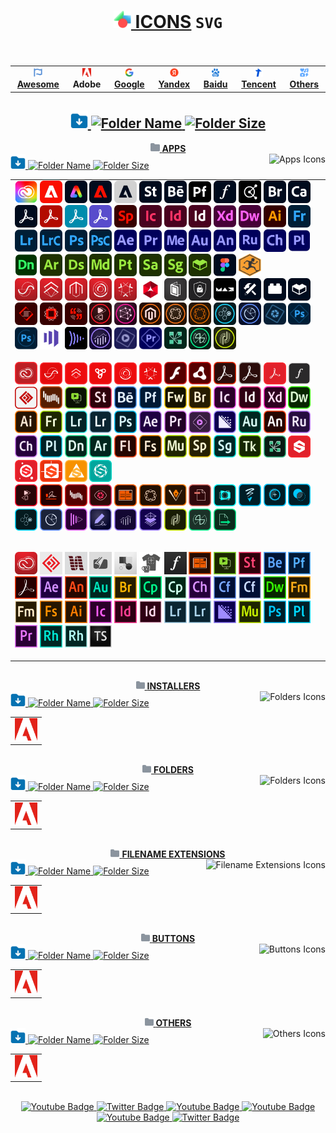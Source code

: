 # <div align="center"><a href="https://github.com/Li-Deheng/icons-svg" title="⬅︎ Back to Main Repository"><img style="width:28px; height:28px;" src="https://github.com/Li-Deheng/icons-svg/blob/main/Adobe/Apps/Motion-Graphics.svg" alt="Icons" onclick="return false"> ICONS</a> <span><b><code>SVG</code></b></span><br><img src="https://komarev.com/ghpvc/?username=Li-Deheng&style=flat&color=blue" alt=""/></div>

<div align="center"><table><tbody><th align="center">
<a href="https://github.com/Li-Deheng/icons-svg/tree/main/Awesome"><img style="width:14px; height:14px;" src="https://github.com/Li-Deheng/icons-svg/blob/main/Awesome/Awesome-Logo.svg" alt="Awesome"> <b>Awesome</b></a></th><th><a><img style="width:14px; height:14px;" src="https://github.com/Li-Deheng/icons-svg/blob/main/Adobe/Apps/Adobe-Logo.svg" alt="Adobe"> <b>Adobe</b></a></th><th><a href="https://github.com/Li-Deheng/icons-svg/tree/main/Google"><img style="width:14px; height:14px;" src="https://github.com/Li-Deheng/icons-svg/blob/main/Google/Apps/google-logo.svg" alt="Google"> <b>Google</b></a></th><th><a href="https://github.com/Li-Deheng/icons-svg/tree/main/Yandex"><img style="width:14px; height:14px;" src="https://github.com/Li-Deheng/icons-svg/blob/main/Yandex/Yandex-Logo.svg" alt="Yandex"> <b>Yandex</b></a></th><th><a href="https://github.com/Li-Deheng/icons-svg/tree/main/Baidu"><img style="width:14px; height:14px;" src="https://github.com/Li-Deheng/icons-svg/blob/main/Baidu/Baidu-Logo.svg" alt="Baidu"> <b>Baidu</b></a></th><th><a href="https://github.com/Li-Deheng/icons-svg/tree/main/Tencent"><img style="width:14px; height:14px;" src="https://github.com/Li-Deheng/icons-svg/blob/main/Tencent/Tencent-Logo.svg" alt="Tencent"> <b>Tencent</b></a></th><th><a href="https://github.com/Li-Deheng/icons-svg/tree/main/Others"><img style="width:14px; height:14px;" src="https://github.com/Li-Deheng/icons-svg/blob/main/Awesome/icons.svg" alt="Others"> <b>Others</b></a>
</td></tr></tbody></table></div>

## <div align="center"><a href="https://downgit.github.io/#/home?url=https://github.com/Li-Deheng/icons-svg/tree/main/Adobe" title="Download with DownGit" target="_blank"><img style="width:28px; height:28px;" src="https://github.com/Li-Deheng/icons-svg/blob/main/Awesome/Download-Folder.svg" alt="Download" target="_blank"> <img style="height:22px;" src="https://img.shields.io/badge/Download%20All%20Adobe%20Icons-blue" alt="Folder Name"> <img style="height:18px;" src="https://img.shields.io/badge/548%20Mb-343940" title="Folder Size" alt="Folder Size"></a></div>

<div align="Center"><a href="https://github.com/Li-Deheng/icons-svg/tree/main/Adobe/Apps" title="Open Directory: Apps"><img style="width:15px; height:15px;" src="https://github.com/Li-Deheng/icons-svg/blob/main/Directory.svg" alt="Directory"> <b>APPS</b></a></div>
<div><div align="left"><a href="https://downgit.github.io/#/home?url=https://github.com/Li-Deheng/icons-svg/tree/main/Adobe/Apps" title="Download with DownGit" target="_blank"><img style="width:24px; height:24px;" src="https://github.com/Li-Deheng/icons-svg/blob/main/Awesome/Download-Folder.svg" alt="Download Directory"> <img style="height:18px;" src="https://img.shields.io/badge/Download%20All%20Apps%20Icons-blue" alt="Folder Name"> <img style="height:16px;" src="https://img.shields.io/badge/1,4%20Mb-343940" alt="Folder Size"></a><img align="right" style="height:18px;" src="https://img.shields.io/badge/Icons-209-blue?logo=svg&logoColor=49b6ff" title="Total Number" alt="Apps Icons"></div>

<table><tbody><tr></tr><tr><td align="left">
<img style="width:36px; height:36px;" src="https://github.com/Li-Deheng/icons-svg/blob/main/Adobe/Apps/Adobe-Creative-Cloud.svg" alt="Adobe Creative Cloud" title="Adobe Creative Cloud" target="_blank"> <img style="width:36px; height:36px;" src="https://github.com/Li-Deheng/icons-svg/blob/main/Adobe/Apps/Adobe-Experience-Cloud.svg" alt="Adobe Experience Cloud" title="Adobe Experience Cloud" target="_blank"> <img style="width:36px; height:36px;" src="https://github.com/Li-Deheng/icons-svg/blob/main/Adobe/Apps/Adobe-Express.svg" alt="Adobe Express" title="Adobe Express" target="_blank"> <img style="width:36px; height:36px;" src="https://github.com/Li-Deheng/icons-svg/blob/main/Adobe/Apps/Adobe-Experience-Platform.svg" alt="Adobe Experience Platform" title="Adobe Experience Platform" target="_blank"> <img style="width:36px; height:36px;" src="https://github.com/Li-Deheng/icons-svg/blob/main/Adobe/Apps/Adobe-Default-App.svg" alt="Adobe Default App" title="Adobe Default App" target="_blank"> <img style="width:36px; height:36px;" src="https://github.com/Li-Deheng/icons-svg/blob/main/Adobe/Apps/Adobe-Stock.svg" alt="Adobe Stock" title="Adobe Stock" target="_blank"> <img style="width:36px; height:36px;" src="https://github.com/Li-Deheng/icons-svg/blob/main/Adobe/Apps/Adobe-Behance.svg" alt="Adobe Behance" title="Adobe Behance" target="_blank"> <img style="width:36px; height:36px;" src="https://github.com/Li-Deheng/icons-svg/blob/main/Adobe/Apps/Adobe-Portfolio.svg" alt="Adobe Portfolio" title="Adobe Portfolio" target="_blank"> <img style="width:36px; height:36px;" src="https://github.com/Li-Deheng/icons-svg/blob/main/Adobe/Apps/Adobe-Fonts.svg" alt="Adobe Fonts" title="Adobe Fonts" target="_blank"> <img style="width:36px; height:36px;" src="https://github.com/Li-Deheng/icons-svg/blob/main/Adobe/Apps/Adobe-Color.svg" alt="Adobe Color" title="Adobe Color" target="_blank"> <img style="width:36px; height:36px;" src="https://github.com/Li-Deheng/icons-svg/blob/main/Adobe/Apps/Adobe-Bridge.svg" alt="Adobe Bridge" title="Adobe Bridge" target="_blank"> <img style="width:36px; height:36px;" src="https://github.com/Li-Deheng/icons-svg/blob/main/Adobe/Apps/Adobe-Capture.svg" alt="Adobe Capture" title="Adobe Capture" target="_blank"> <img style="width:36px; height:36px;" src="https://github.com/Li-Deheng/icons-svg/blob/main/Adobe/Apps/Adobe-Acrobat-Pro.svg" alt="Adobe Acrobat Pro" title="Adobe Acrobat Pro" target="_blank"> <img style="width:36px; height:36px;" src="https://github.com/Li-Deheng/icons-svg/blob/main/Adobe/Apps/Adobe-Acrobat-Reader.svg" alt="Adobe Acrobat Reader" title="Adobe Acrobat Reader" target="_blank"> <img style="width:36px; height:36px;" src="https://github.com/Li-Deheng/icons-svg/blob/main/Adobe/Apps/Adobe-Acrobat-Scan.svg" alt="Adobe Acrobat Scan" title="Adobe Acrobat Scan" target="_blank"> <img style="width:36px; height:36px;" src="https://github.com/Li-Deheng/icons-svg/blob/main/Adobe/Apps/Adobe-Sign.svg" alt="Adobe Sign" title="Adobe Sign" target="_blank"> <img style="width:36px; height:36px;" src="https://github.com/Li-Deheng/icons-svg/blob/main/Adobe/Apps/Adobe-Sparck.svg" alt="Adobe Sparck" title="Adobe Sparck" target="_blank"> <img style="width:36px; height:36px;" src="https://github.com/Li-Deheng/icons-svg/blob/main/Adobe/Apps/Adobe-InCopy.svg" alt="Adobe InCopy" title="Adobe InCopy" target="_blank"> <img style="width:36px; height:36px;" src="https://github.com/Li-Deheng/icons-svg/blob/main/Adobe/Apps/Adobe-InDesign.svg" alt="Adobe InDesign" title="Adobe InDesign" target="_blank"> <img style="width:36px; height:36px;" src="https://github.com/Li-Deheng/icons-svg/blob/main/Adobe/Apps/Adobe-inDesign-Server.svg" alt="Adobe InDesign Server" title="Adobe InDesign Server" target="_blank"> <img style="width:36px; height:36px;" src="https://github.com/Li-Deheng/icons-svg/blob/main/Adobe/Apps/Adobe-XD.svg" alt="Adobe XD" title="Adobe XD" target="_blank"> <img style="width:36px; height:36px;" src="https://github.com/Li-Deheng/icons-svg/blob/main/Adobe/Apps/Adobe-Dreamweaver.svg" alt="Adobe Dreamweaver" title="Adobe Dreamweaver" target="_blank"> <img style="width:36px; height:36px;" src="https://github.com/Li-Deheng/icons-svg/blob/main/Adobe/Apps/Adobe-Illustrator.svg" alt="Adobe Illustrator" title="Adobe Illustrator" target="_blank"> <img style="width:36px; height:36px;" src="https://github.com/Li-Deheng/icons-svg/blob/main/Adobe/Apps/Adobe-Fresco.svg" alt="Adobe Fresco" title="Adobe Fresco" target="_blank"> <img style="width:36px; height:36px;" src="https://github.com/Li-Deheng/icons-svg/blob/main/Adobe/Apps/Adobe-Lightroom.svg" alt="Adobe Lightroom" title="Adobe Lightroom" target="_blank"> <img style="width:36px; height:36px;" src="https://github.com/Li-Deheng/icons-svg/blob/main/Adobe/Apps/Adobe-Lightroom-Classic.svg" alt="Adobe Lightroom Classic" title="Adobe Lightroom Classic" target="_blank"> <img style="width:36px; height:36px;" src="https://github.com/Li-Deheng/icons-svg/blob/main/Adobe/Apps/Adobe-Photoshop.svg" alt="Adobe Photoshop" title="Adobe Photoshop" target="_blank"> <img style="width:36px; height:36px;" src="https://github.com/Li-Deheng/icons-svg/blob/main/Adobe/Apps/Adobe-Photoshop-Camera.svg" alt="Adobe Photoshop Camera" title="Adobe Photoshop Camera" target="_blank"> <img style="width:36px; height:36px;" src="https://github.com/Li-Deheng/icons-svg/blob/main/Adobe/Apps/Adobe-After-Effects.svg" alt="Adobe After Effects" title="Adobe After Effects" target="_blank"> <img style="width:36px; height:36px;" src="https://github.com/Li-Deheng/icons-svg/blob/main/Adobe/Apps/Adobe-Premiere-Pro.svg" alt="Adobe Premiere Pro" title="Adobe Premiere Pro" target="_blank"> <img style="width:36px; height:36px;" src="https://github.com/Li-Deheng/icons-svg/blob/main/Adobe/Apps/Adobe-Media-Encoder.svg" alt="Adobe Media Encoder" title="Adobe Media Encoder" target="_blank"> <img style="width:36px; height:36px;" src="https://github.com/Li-Deheng/icons-svg/blob/main/Adobe/Apps/Adobe-Audition.svg" alt="Adobe Audition" title="Adobe Audition" target="_blank"> <img style="width:36px; height:36px;" src="https://github.com/Li-Deheng/icons-svg/blob/main/Adobe/Apps/Adobe-Animate.svg" alt="Adobe Animate" title="Adobe Animate" target="_blank"> <img style="width:36px; height:36px;" src="https://github.com/Li-Deheng/icons-svg/blob/main/Adobe/Apps/Adobe-Premiere-Rush.svg" alt="Adobe Premiere Rush" title="Adobe Premiere Rush" target="_blank"> <img style="width:36px; height:36px;" src="https://github.com/Li-Deheng/icons-svg/blob/main/Adobe/Apps/Adobe-Character-Animator.svg" alt="Adobe Character Animator" title="Adobe Character Animator" target="_blank"> <img style="width:36px; height:36px;" src="https://github.com/Li-Deheng/icons-svg/blob/main/Adobe/Apps/Adobe-Prelude.svg" alt="Adobe Prelude" title="Adobe Prelude" target="_blank"> <img style="width:36px; height:36px;" src="https://github.com/Li-Deheng/icons-svg/blob/main/Adobe/Apps/Adobe-Dimension.svg" alt="Adobe Dimension" title="Adobe Dimension" target="_blank"> <img style="width:36px; height:36px;" src="https://github.com/Li-Deheng/icons-svg/blob/main/Adobe/Apps/Adobe-Aero.svg" alt="Adobe Aero" title="Adobe Aero" target="_blank"> <img style="width:36px; height:36px;" src="https://github.com/Li-Deheng/icons-svg/blob/main/Adobe/Apps/Adobe-Substance-3D-Designer.svg" alt="Adobe Substance 3D Designer" title="Adobe Substance 3D Designer" target="_blank"> <img style="width:36px; height:36px;" src="https://github.com/Li-Deheng/icons-svg/blob/main/Adobe/Apps/Adobe-Substance-3D-Modeler.svg" alt="Adobe Substance 3D Modeler" title="Adobe Substance 3D Modeler" target="_blank"> <img style="width:36px; height:36px;" src="https://github.com/Li-Deheng/icons-svg/blob/main/Adobe/Apps/Adobe-Substance-3D-Painter.svg" alt="Adobe Substance 3D Painter" title="Adobe Substance 3D Painter" target="_blank"> <img style="width:36px; height:36px;" src="https://github.com/Li-Deheng/icons-svg/blob/main/Adobe/Apps/Adobe-Substance-3D-Sampler.svg" alt="Adobe Substance 3D Sampler" title="Adobe Substance 3D Sampler" target="_blank"> <img style="width:36px; height:36px;" src="https://github.com/Li-Deheng/icons-svg/blob/main/Adobe/Apps/Adobe-Substance-3D-Stager.svg" alt="Adobe Substance 3D Stager" title="Adobe Substance 3D Stager" target="_blank"> <img style="width:36px; height:36px;" src="https://github.com/Li-Deheng/icons-svg/blob/main/Adobe/Apps/Adobe-Substance-3D-Assets.svg" alt="Adobe Substance 3D Assets" title="Adobe Substance 3D Assets" target="_blank"> <img style="width:36px; height:36px;" src="https://github.com/Li-Deheng/icons-svg/blob/main/Adobe/Apps/Figma.svg" alt="Adobe Figma" title="Adobe Figma" target="_blank"> <img style="width:36px; height:36px;" src="https://github.com/Li-Deheng/icons-svg/blob/main/Adobe/Apps/Mixamo.svg" alt="Mixamo" title="Mixamo" target="_blank">
<br>
<img style="width:36px; height:36px;" src="https://github.com/Li-Deheng/icons-svg/blob/main/Adobe/Apps/Mobile/Adobe-Ad-Cloud-Mob.svg" alt="Adobe Ad Cloud (Mob)" title="Adobe Ad Cloud (Mob)" target="_blank"> <img style="width:36px; height:36px;" src="https://github.com/Li-Deheng/icons-svg/blob/main/Adobe/Apps/Mobile/Adobe-Analytics-Cloud-Mob.svg" alt="Adobe Analytics Cloud (Mob)" title="Adobe Analytics Cloud (Mob)" target="_blank"> <img style="width:36px; height:36px;" src="https://github.com/Li-Deheng/icons-svg/blob/main/Adobe/Apps/Mobile/Adobe-Commerce-Cloud-Mob.svg" alt="Adobe Commerce Cloud (Mob)" title="Adobe Commerce Cloud (Mob)" target="_blank"> <img style="width:36px; height:36px;" src="https://github.com/Li-Deheng/icons-svg/blob/main/Adobe/Apps/Mobile/Adobe-Marketing-Cloud-Mob.svg" alt="Adobe Marketing Cloud (Mob)" title="Adobe Marketing Cloud (Mob)" target="_blank"> <img style="width:36px; height:36px;" src="https://github.com/Li-Deheng/icons-svg/blob/main/Adobe/Apps/Mobile/Adobe-Experience-Cloud-Mob.svg" alt="Adobe Experience Cloud (Mob)" title="Adobe Experience Cloud (Mob)" target="_blank"> <img style="width:36px; height:36px;" src="https://github.com/Li-Deheng/icons-svg/blob/main/Adobe/Apps/Mobile/Adobe-Experience-Platform-Mob.svg" alt="Adobe Experience Platform (Mob)" title="Adobe Experience Platform (Mob)" target="_blank"> <img style="width:36px; height:36px;" src="https://github.com/Li-Deheng/icons-svg/blob/main/Adobe/Apps/Mobile/Adobe-DPS-Learn-Mob.svg" alt="Adobe DPS Learn (Mob)" title="Adobe DPS Learn (Mob)" target="_blank"> <img style="width:36px; height:36px;" src="https://github.com/Li-Deheng/icons-svg/blob/main/Adobe/Apps/Mobile/Adobe-Account-Access-Mob.svg" alt="Adobe Account Access (Mob)" title="Adobe Account Access (Mob)" target="_blank"> <img style="width:36px; height:36px;" src="https://github.com/Li-Deheng/icons-svg/blob/main/Adobe/Apps/Mobile/Adobe-MAX-Mob.svg" alt="Adobe MAX (Mob)" title="Adobe MAX (Mob)" target="_blank"> <img style="width:36px; height:36px;" src="https://github.com/Li-Deheng/icons-svg/blob/main/Adobe/Apps/Mobile/Adobe-Substance-3d-Automation-Toolkit-Mob.svg" alt="Adobe Substance 3d Automation Toolkit (Mob)" title="Adobe Substance 3d Automation Toolkit (Mob)" target="_blank"> <img style="width:36px; height:36px;" src="https://github.com/Li-Deheng/icons-svg/blob/main/Adobe/Apps/Mobile/Adobe-Substance-3d-Plugins-Mob.svg" alt="Adobe Substance 3d Plugins (Mob)" title="Adobe Substance 3d Plugins (Mob)" target="_blank"> <img style="width:36px; height:36px;" src="https://github.com/Li-Deheng/icons-svg/blob/main/Adobe/Apps/Mobile/Adobe-Substance-3d-Assets-and-Community-Assets-Mob.svg" alt="Adobe Substance 3d Assets and Community Assets (Mob)" title="Adobe Substance 3d Assets and Community Assets (Mob)" target="_blank"> <img style="width:36px; height:36px;" src="https://github.com/Li-Deheng/icons-svg/blob/main/Adobe/Apps/Mobile/Adobe-Spark-Page-Mob.svg" alt="Adobe Spark Page (Mob)" title="Adobe Spark Page (Mob)" target="_blank"> <img style="width:36px; height:36px;" src="https://github.com/Li-Deheng/icons-svg/blob/main/Adobe/Apps/Mobile/Adobe-Spark-Post-Mob.svg" alt="Adobe Spark Post (Mob)" title="Adobe Spark Post (Mob)" target="_blank"> <img style="width:36px; height:36px;" src="https://github.com/Li-Deheng/icons-svg/blob/main/Adobe/Apps/Mobile/Adobe-Spark-Video-Mob.svg" alt="Adobe Spark Video (Mob)" title="Adobe Spark Video (Mob)" target="_blank"> <img style="width:36px; height:36px;" src="https://github.com/Li-Deheng/icons-svg/blob/main/Adobe/Apps/Mobile/Adobe-Primetime-Mob.svg" alt="Adobe Primetime (Mob)" title="Adobe Primetime (Mob)" target="_blank"> <img style="width:36px; height:36px;" src="https://github.com/Li-Deheng/icons-svg/blob/main/Adobe/Apps/Mobile/Adobe-Social-Content-Workflows-Mob.svg" alt="Adobe Social Content Workflows (Mob)" title="Adobe Social Content Workflows (Mob)" target="_blank"> <img style="width:36px; height:36px;" src="https://github.com/Li-Deheng/icons-svg/blob/main/Adobe/Apps/Mobile/Adobe-Magento-Commerce-Mob.svg" alt="Adobe Magento Commerce (Mob)" title="Adobe Magento Commerce (Mob)" target="_blank"> <img style="width:36px; height:36px;" src="https://github.com/Li-Deheng/icons-svg/blob/main/Adobe/Apps/Mobile/Adobe-Experience-Manager-Mob.svg" alt="Adobe Experience Manager (Mob)" title="Adobe Experience Manager (Mob)" target="_blank"> <img style="width:36px; height:36px;" src="https://github.com/Li-Deheng/icons-svg/blob/main/Adobe/Apps/Mobile/Adobe-Experience-Manager-Forms-Mob.svg" alt="Adobe Experience Manager Forms (Mob)" title="Adobe Experience Manager Forms (Mob)" target="_blank"> <img style="width:36px; height:36px;" src="https://github.com/Li-Deheng/icons-svg/blob/main/Adobe/Apps/Mobile/Adobe-Target-Mob.svg" alt="Adobe Target (Mob)" title="Adobe Target (Mob)" target="_blank"> <img style="width:36px; height:36px;" src="https://github.com/Li-Deheng/icons-svg/blob/main/Adobe/Apps/Mobile/Adobe-Audience-Manager-Mob.svg" alt="Adobe Audience Manager (Mob)" title="Adobe Audience Manager (Mob)" target="_blank"> <img style="width:36px; height:36px;" src="https://github.com/Li-Deheng/icons-svg/blob/main/Adobe/Apps/Mobile/Adobe-Photoshop-Elements-Mob.svg" alt="Adobe Photoshop Elements" title="Adobe Photoshop Elements" target="_blank"> <img style="width:36px; height:36px;" src="https://github.com/Li-Deheng/icons-svg/blob/main/Adobe/Apps/Mobile/Adobe-Photoshop-Express-Mob.svg" alt="Adobe Photoshop Express" title="Adobe Photoshop Express" target="_blank"> <img style="width:36px; height:36px;" src="https://github.com/Li-Deheng/icons-svg/blob/main/Adobe/Apps/Mobile/Adobe-Photoshop-Camera-Mob.svg" alt="Adobe Photoshop Camera (Mob)" title="Adobe Photoshop Camera (Mob)" target="_blank"> <img style="width:36px; height:36px;" src="https://github.com/Li-Deheng/icons-svg/blob/main/Adobe/Apps/Mobile/Adobe-Marketo-Mob.svg" alt="Adobe Marketo (Mob)" title="Adobe Marketo (Mob)" target="_blank"> <img style="width:36px; height:36px;" src="https://github.com/Li-Deheng/icons-svg/blob/main/Adobe/Apps/Mobile/Adobe-Frame-io-Mob.svg" alt="Adobe Frame.io (Mob)" title="Adobe Frame.io (Mob)" target="_blank"> <img style="width:36px; height:36px;" src="https://github.com/Li-Deheng/icons-svg/blob/main/Adobe/Apps/Mobile/Adobe-Analytics-Mob.svg" alt="Adobe Analytics (Mob)" title="Adobe Analytics (Mob)" target="_blank"> <img style="width:36px; height:36px;" src="https://github.com/Li-Deheng/icons-svg/blob/main/Adobe/Apps/Mobile/Adobe-Premier-Elements-Mob.svg" alt="Adobe Premier Elements (Mob)" title="Adobe Premier Elements (Mob)" target="_blank"> <img style="width:36px; height:36px;" src="https://github.com/Li-Deheng/icons-svg/blob/main/Adobe/Apps/Mobile/Adobe-Rush-Mob.svg" alt="Adobe Rush (Mob)" title="Adobe Rush (Mob)" target="_blank"> <img style="width:36px; height:36px;" src="https://github.com/Li-Deheng/icons-svg/blob/main/Adobe/Apps/Mobile/Adobe-Connect-Mob.svg" alt="Adobe Connect (Mob)" title="Adobe Connect (Mob)" target="_blank"> <img style="width:36px; height:36px;" src="https://github.com/Li-Deheng/icons-svg/blob/main/Adobe/Apps/Mobile/Adobe-Media-Optimizer-Mob.svg" alt="Adobe Media Optimizer (Mob)" title="Adobe Media Optimizer (Mob)" target="_blank"> <img style="width:36px; height:36px;" src="https://github.com/Li-Deheng/icons-svg/blob/main/Adobe/Apps/Mobile/Adobe-Campaign-Mob.svg" alt="Adobe Campaign (Mob)" title="Adobe Campaign (Mob)" target="_blank">
<br>
<br>
<img style="width:36px; height:36px;" src="https://github.com/Li-Deheng/icons-svg/blob/main/Adobe/Apps/CC/Adobe-Creative-Cloud-CC.svg" alt="Adobe Creative Cloud CC" title="Adobe Creative Cloud CC" target="_blank"> <img style="width:36px; height:36px;" src="https://github.com/Li-Deheng/icons-svg/blob/main/Adobe/Apps/CC/Adobe-Advertising-Cloud-CC.svg" alt="Adobe Advertising Cloud CC" title="Adobe Advertising Cloud CC" target="_blank"> <img style="width:36px; height:36px;" src="https://github.com/Li-Deheng/icons-svg/blob/main/Adobe/Apps/CC/Adobe-Analytics-Cloud-CC.svg" alt="Adobe Analytics Cloud CC" title="Adobe Analytics Cloud CC" target="_blank"> <img style="width:36px; height:36px;" src="https://github.com/Li-Deheng/icons-svg/blob/main/Adobe/Apps/CC/Adobe-Anywhere-CC.svg" alt="Adobe Anywhere CC" title="Adobe Anywhere CC" target="_blank"> <img style="width:36px; height:36px;" src="https://github.com/Li-Deheng/icons-svg/blob/main/Adobe/Apps/CC/Adobe-Marketing-Cloud-CC.svg" alt="Adobe Marketing Cloud CC" title="Adobe Marketing Cloud CC" target="_blank"> <img style="width:36px; height:36px;" src="https://github.com/Li-Deheng/icons-svg/blob/main/Adobe/Apps/CC/Adobe-Experience-Cloud-CC.svg" alt="Adobe Experience Cloud CC" title="Adobe Experience Cloud CC" target="_blank"> <img style="width:36px; height:36px;" src="https://github.com/Li-Deheng/icons-svg/blob/main/Adobe/Apps/CC/Adobe-Flash-Player-CC.svg" alt="Adobe Flash Player CC" title="Adobe Flash Player CC" target="_blank"> <img style="width:36px; height:36px;" src="https://github.com/Li-Deheng/icons-svg/blob/main/Adobe/Apps/CC/Adobe-Air-CC.svg" alt="Adobe Air CC" title="Adobe Air CC" target="_blank"> <img style="width:36px; height:36px;" src="https://github.com/Li-Deheng/icons-svg/blob/main/Adobe/Apps/CC/Adobe-Acrobat-DC-CC.svg" alt="Adobe Acrobat DC CC" title="Adobe Acrobat DC CC" target="_blank"> <img style="width:36px; height:36px;" src="https://github.com/Li-Deheng/icons-svg/blob/main/Adobe/Apps/CC/Adobe-Acrobat-Distiller-DC-CC.svg" alt="Adobe Acrobat Distiller DC CC" title="Adobe Acrobat Distiller DC CC" target="_blank"> <img style="width:36px; height:36px;" src="https://github.com/Li-Deheng/icons-svg/blob/main/Adobe/Apps/CC/Adobe-Acrobat-Reader-Cloud-CC.svg" alt="Adobe Acrobat Reader Cloud CC" title="Adobe Acrobat Reader Cloud CC" target="_blank"> <img style="width:36px; height:36px;" src="https://github.com/Li-Deheng/icons-svg/blob/main/Adobe/Apps/CC/Adobe-Fonts-CC.svg" alt="Adobe Fonts CC" title="Adobe Fonts CC" target="_blank"> <img style="width:36px; height:36px;" src="https://github.com/Li-Deheng/icons-svg/blob/main/Adobe/Apps/CC/Adobe-Media-Server-CC.svg" alt="Adobe Media Server CC" title="Adobe Media Server CC" target="_blank"> <img style="width:36px; height:36px;" src="https://github.com/Li-Deheng/icons-svg/blob/main/Adobe/Apps/CC/Adobe-Shockwave-CC.svg" alt="Adobe Shockwave CC" title="Adobe Shockwave CC" target="_blank"> <img style="width:36px; height:36px;" src="https://github.com/Li-Deheng/icons-svg/blob/main/Adobe/Apps/CC/Adobe-Presenter-Video-Express-CC.svg" alt="Adobe Presenter Video Express CC" title="Adobe Presenter Video Express CC" target="_blank"> <img style="width:36px; height:36px;" src="https://github.com/Li-Deheng/icons-svg/blob/main/Adobe/Apps/CC/Adobe-Stock-CC.svg" alt="Adobe Stock CC" title="Adobe Stock CC" target="_blank"> <img style="width:36px; height:36px;" src="https://github.com/Li-Deheng/icons-svg/blob/main/Adobe/Apps/CC/Adobe-Behance-CC.svg" alt="Adobe Behance CC" title="Adobe Behance CC" target="_blank"> <img style="width:36px; height:36px;" src="https://github.com/Li-Deheng/icons-svg/blob/main/Adobe/Apps/CC/Adobe-Portfolio-CC.svg" alt="Adobe Portfolio CC" title="Adobe Portfolio CC" target="_blank"> <img style="width:36px; height:36px;" src="https://github.com/Li-Deheng/icons-svg/blob/main/Adobe/Apps/CC/Adobe-Fireworks-CC.svg" alt="Adobe Fireworks CC" title="Adobe Fireworks CC" target="_blank"> <img style="width:36px; height:36px;" src="https://github.com/Li-Deheng/icons-svg/blob/main/Adobe/Apps/CC/Adobe-Bridge-CC.svg" alt="Adobe Bridge CC" title="Adobe Bridge CC" target="_blank"> <img style="width:36px; height:36px;" src="https://github.com/Li-Deheng/icons-svg/blob/main/Adobe/Apps/CC/Adobe-InCopy-CC.svg" alt="Adobe InCopy CC" title="Adobe InCopy CC" target="_blank"> <img style="width:36px; height:36px;" src="https://github.com/Li-Deheng/icons-svg/blob/main/Adobe/Apps/CC/Adobe-InDesign-CC.svg" alt="Adobe InDesign CC" title="Adobe InDesign CC" target="_blank"> <img style="width:36px; height:36px;" src="https://github.com/Li-Deheng/icons-svg/blob/main/Adobe/Apps/CC/Adobe-Experience-Design-CC.svg" alt="Adobe Experience Design CC" title="Adobe Experience Design CC" target="_blank"> <img style="width:36px; height:36px;" src="https://github.com/Li-Deheng/icons-svg/blob/main/Adobe/Apps/CC/Adobe-Dreamweaver-CC.svg" alt="Adobe Dreamweaver CC" title="Adobe Dreamweaver CC" target="_blank"> <img style="width:36px; height:36px;" src="https://github.com/Li-Deheng/icons-svg/blob/main/Adobe/Apps/CC/Adobe-Illustrator-CC.svg" alt="Adobe Illustrator CC" title="Adobe Illustrator CC" target="_blank"> <img style="width:36px; height:36px;" src="https://github.com/Li-Deheng/icons-svg/blob/main/Adobe/Apps/CC/Adobe-Fresco-CC.svg" alt="Adobe Fresco CC" title="Adobe Fresco CC" target="_blank"> <img style="width:36px; height:36px;" src="https://github.com/Li-Deheng/icons-svg/blob/main/Adobe/Apps/CC/Adobe-Lightroom-CC.svg" alt="Adobe Lightroom CC" title="Adobe Lightroom CC" target="_blank"> <img style="width:36px; height:36px;" src="https://github.com/Li-Deheng/icons-svg/blob/main/Adobe/Apps/CC/Adobe-Lightroom-Classic-CC.svg" alt="Adobe Lightroom Classic CC" title="Adobe Lightroom Classic CC" target="_blank"> <img style="width:36px; height:36px;" src="https://github.com/Li-Deheng/icons-svg/blob/main/Adobe/Apps/CC/Adobe-Photoshop-CC.svg" alt="Adobe Photoshop CC" title="Adobe Photoshop CC" target="_blank"> <img style="width:36px; height:36px;" src="https://github.com/Li-Deheng/icons-svg/blob/main/Adobe/Apps/CC/Adobe-After-Effects-CC.svg" alt="Adobe After Effects CC" title="Adobe After Effects CC" target="_blank"> <img style="width:36px; height:36px;" src="https://github.com/Li-Deheng/icons-svg/blob/main/Adobe/Apps/CC/Adobe-Premiere-Pro-CC.svg" alt="Adobe Premiere Pro CC" title="Adobe Premiere Pro CC" target="_blank"> <img style="width:36px; height:36px;" src="https://github.com/Li-Deheng/icons-svg/blob/main/Adobe/Apps/CC/Adobe-Premiere-Elements-CC.svg" alt="Adobe Premiere Elements CC" title="Adobe Premiere Elements CC" target="_blank"> <img style="width:36px; height:36px;" src="https://github.com/Li-Deheng/icons-svg/blob/main/Adobe/Apps/CC/Adobe-Media-Encoder-CC.svg" alt="Adobe Media Encoder CC" title="Adobe Media Encoder CC" target="_blank"> <img style="width:36px; height:36px;" src="https://github.com/Li-Deheng/icons-svg/blob/main/Adobe/Apps/CC/Adobe-Audition-CC.svg" alt="Adobe Audition CC" title="Adobe Audition CC" target="_blank"> <img style="width:36px; height:36px;" src="https://github.com/Li-Deheng/icons-svg/blob/main/Adobe/Apps/CC/Adobe-Animate-CC.svg" alt="Adobe Animate CC" title="Adobe Animate CC" target="_blank"> <img style="width:36px; height:36px;" src="https://github.com/Li-Deheng/icons-svg/blob/main/Adobe/Apps/CC/Adobe-Premiere-Rush-CC.svg" alt="Adobe Premiere Rush CC" title="Adobe Premiere Rush CC" target="_blank"> <img style="width:36px; height:36px;" src="https://github.com/Li-Deheng/icons-svg/blob/main/Adobe/Apps/CC/Adobe-Character-Animator-CC.svg" alt="Adobe Character Animator CC" title="Adobe Character Animator CC" target="_blank"> <img style="width:36px; height:36px;" src="https://github.com/Li-Deheng/icons-svg/blob/main/Adobe/Apps/CC/Adobe-Prelude-CC.svg" alt="Adobe Prelude CC" title="Adobe Prelude CC" target="_blank"> <img style="width:36px; height:36px;" src="https://github.com/Li-Deheng/icons-svg/blob/main/Adobe/Apps/CC/Adobe-Dimension-CC.svg" alt="Adobe Dimension CC" title="Adobe Dimension CC" target="_blank"> <img style="width:36px; height:36px;" src="https://github.com/Li-Deheng/icons-svg/blob/main/Adobe/Apps/CC/Adobe-Aero-CC.svg" alt="Adobe Aero CC" title="Adobe Aero CC" target="_blank"> <img style="width:36px; height:36px;" src="https://github.com/Li-Deheng/icons-svg/blob/main/Adobe/Apps/CC/Adobe-Flash-CC.svg" alt="Adobe Flash CC" title="Adobe Flash CC" target="_blank"> <img style="width:36px; height:36px;" src="https://github.com/Li-Deheng/icons-svg/blob/main/Adobe/Apps/CC/Adobe-Fuse-CC.svg" alt="Adobe Fuse CC" title="Adobe Fuse CC" target="_blank"> <img style="width:36px; height:36px;" src="https://github.com/Li-Deheng/icons-svg/blob/main/Adobe/Apps/CC/Adobe-Muse-CC.svg" alt="Adobe Muse CC" title="Adobe Muse CC" target="_blank"> <img style="width:36px; height:36px;" src="https://github.com/Li-Deheng/icons-svg/blob/main/Adobe/Apps/CC/Adobe-Spark-CC.svg" alt="Adobe Spark CC" title="Adobe Spark CC" target="_blank"> <img style="width:36px; height:36px;" src="https://github.com/Li-Deheng/icons-svg/blob/main/Adobe/Apps/CC/Adobe-Speedgrade-CC.svg" alt="Adobe Speedgrade CC" title="Adobe Speedgrade CC" target="_blank"> <img style="width:36px; height:36px;" src="https://github.com/Li-Deheng/icons-svg/blob/main/Adobe/Apps/CC/Adobe-Typekit-CC.svg" alt="Adobe Typekit CC" title="Adobe Typekit CC" target="_blank"> <img style="width:36px; height:36px;" src="https://github.com/Li-Deheng/icons-svg/blob/main/Adobe/Apps/CC/Adobe-Connect-CC.svg" alt="Adobe Connect CC" title="Adobe Connect CC" target="_blank"> <img style="width:36px; height:36px;" src="https://github.com/Li-Deheng/icons-svg/blob/main/Adobe/Apps/CC/Adobe-Substance-CC.svg" alt="Adobe Substance CC" title="Adobe Substance CC" target="_blank"> <img style="width:36px; height:36px;" src="https://github.com/Li-Deheng/icons-svg/blob/main/Adobe/Apps/CC/Adobe-Substance-Painter-CC.svg" alt="Adobe Substance Painter CC" title="Adobe Substance Painter CC" target="_blank"> <img style="width:36px; height:36px;" src="https://github.com/Li-Deheng/icons-svg/blob/main/Adobe/Apps/CC/Adobe-Substance-Designer-CC.svg" alt="Adobe Substance Designer CC" title="Adobe Substance Designer CC" target="_blank"> <img style="width:36px; height:36px;" src="https://github.com/Li-Deheng/icons-svg/blob/main/Adobe/Apps/CC/Adobe-Substance-Alchemist-CC.svg" alt="Adobe Substance Alchemist CC" title="Adobe Substance Alchemist CC" target="_blank"> <img style="width:36px; height:36px;" src="https://github.com/Li-Deheng/icons-svg/blob/main/Adobe/Apps/CC/Adobe-Substance-Source-CC.svg" alt="Adobe Substance Source CC" title="Adobe Substance Source CC" target="_blank">
<br>
<img style="width:36px; height:36px;" src="https://github.com/Li-Deheng/icons-svg/blob/main/Adobe/Apps/Mobile/CC/Adobe-Primetime-Mob-CC.svg" alt="Adobe Primetime CC (Mob)" title="Adobe Primetime CC (Mob)" target="_blank"> <img style="width:36px; height:36px;" src="https://github.com/Li-Deheng/icons-svg/blob/main/Adobe/Apps/Mobile/CC/Adobe-Sign-Mob-CC.svg" alt="Adobe Primetime CC (Mob)" title="Adobe Primetime CC (Mob)" target="_blank"> <img style="width:36px; height:36px;" src="https://github.com/Li-Deheng/icons-svg/blob/main/Adobe/Apps/Mobile/CC/Adobe-Shockwave-Player-Mob-CC.svg" alt="Adobe Shockwave Player CC (Mob)" title="Adobe Shockwave Player CC (Mob)" target="_blank"> <img style="width:36px; height:36px;" src="https://github.com/Li-Deheng/icons-svg/blob/main/Adobe/Apps/Mobile/CC/Adobe-Capture-Mob-CC.svg" alt="Adobe Capture CC (Mob)" title="Adobe Capture CC (Mob)" target="_blank"> <img style="width:36px; height:36px;" src="https://github.com/Li-Deheng/icons-svg/blob/main/Adobe/Apps/Mobile/CC/Adobe-Digital-Editions-Mob-CC.svg" alt="Adobe Digital Editions CC (Mob)" title="Adobe Digital Editions CC (Mob)" target="_blank"> <img style="width:36px; height:36px;" src="https://github.com/Li-Deheng/icons-svg/blob/main/Adobe/Apps/Mobile/CC/Adobe-Experience-Manager-Mob-CC.svg" alt="Adobe Experience Manager CC (Mob)" title="Adobe Experience Manager CC (Mob)" target="_blank"> <img style="width:36px; height:36px;" src="https://github.com/Li-Deheng/icons-svg/blob/main/Adobe/Apps/Mobile/CC/Adobe-Illustrator-Draw-Mob-CC.svg" alt="Adobe Illustrator Draw CC (Mob)" title="Adobe Illustrator Draw CC (Mob)" target="_blank"> <img style="width:36px; height:36px;" src="https://github.com/Li-Deheng/icons-svg/blob/main/Adobe/Apps/Mobile/CC/Adobe-pdf-Pack-Mob-CC.svg" alt="Adobe pdf Pack CC (Mob)" title="Adobe pdf Pack CC (Mob)" target="_blank"> <img style="width:36px; height:36px;" src="https://github.com/Li-Deheng/icons-svg/blob/main/Adobe/Apps/Mobile/CC/Adobe-Scan-Mob-CC.svg" alt="Adobe Scan CC (Mob)" title="Adobe Scan CC (Mob)" target="_blank"> <img style="width:36px; height:36px;" src="https://github.com/Li-Deheng/icons-svg/blob/main/Adobe/Apps/Mobile/CC/Adobe-Photoshop-Sketch-Mob-CC.svg" alt="Adobe Photoshop Sketch CC (Mob)" title="Adobe Photoshop Sketch CC (Mob)" target="_blank"> <img style="width:36px; height:36px;" src="https://github.com/Li-Deheng/icons-svg/blob/main/Adobe/Apps/Mobile/CC/Adobe-Photoshop-Fix-Mob-CC.svg" alt="Adobe Photoshop Fix CC (Mob)" title="Adobe Photoshop Fix CC (Mob)" target="_blank"> <img style="width:36px; height:36px;" src="https://github.com/Li-Deheng/icons-svg/blob/main/Adobe/Apps/Mobile/CC/Adobe-Photoshop-Mix-Mob-CC.svg" alt="Adobe Photoshop Mix CC (Mob)" title="Adobe Photoshop Mix CC (Mob)" target="_blank"> <img style="width:36px; height:36px;" src="https://github.com/Li-Deheng/icons-svg/blob/main/Adobe/Apps/Mobile/CC/Adobe-Target-Mob-CC.svg" alt="Adobe Target CC (Mob)" title="Adobe Target CC (Mob)" target="_blank"> <img style="width:36px; height:36px;" src="https://github.com/Li-Deheng/icons-svg/blob/main/Adobe/Apps/Mobile/CC/Adobe-Audience-Manager-Mob-CC.svg" alt="Adobe Audience Manager CC (Mob)" title="Adobe Audience Manager CC (Mob)" target="_blank"> <img style="width:36px; height:36px;" src="https://github.com/Li-Deheng/icons-svg/blob/main/Adobe/Apps/Mobile/CC/Adobe-Premiere-Clip-Mob-CC.svg" alt="Adobe Premiere Clip CC (Mob)" title="Adobe Premiere Clip CC (Mob)" target="_blank"> <img style="width:36px; height:36px;" src="https://github.com/Li-Deheng/icons-svg/blob/main/Adobe/Apps/Mobile/CC/Adobe-Fill-&-Sign-Mob-CC.svg" alt="Adobe Fill & Sign CC (Mob)" title="Adobe Fill & Sign CC (Mob)" target="_blank"> <img style="width:36px; height:36px;" src="https://github.com/Li-Deheng/icons-svg/blob/main/Adobe/Apps/Mobile/CC/Adobe-Analytics-Mob-CC.svg" alt="Adobe Analytics CC (Mob)" title="Adobe Analytics CC (Mob)" target="_blank"> <img style="width:36px; height:36px;" src="https://github.com/Li-Deheng/icons-svg/blob/main/Adobe/Apps/Mobile/CC/Adobe-Comp-Mob-CC.svg" alt="Adobe Comp CC (Mob)" title="Adobe Comp CC (Mob)" target="_blank"> <img style="width:36px; height:36px;" src="https://github.com/Li-Deheng/icons-svg/blob/main/Adobe/Apps/Mobile/CC/Adobe-Campaign-Mob-CC.svg" alt="Adobe Campaign CC (Mob)" title="Adobe Campaign CC (Mob)" target="_blank"> <img style="width:36px; height:36px;" src="https://github.com/Li-Deheng/icons-svg/blob/main/Adobe/Apps/Mobile/CC/Adobe-Media-Optimizer-Search-Mob-CC.svg" alt="Adobe Media Optimizer Search CC (Mob)" title="Adobe Media Optimizer Search CC (Mob)" target="_blank"> <img style="width:36px; height:36px;" src="https://github.com/Li-Deheng/icons-svg/blob/main/Adobe/Apps/Mobile/CC/Adobe-Export-pdf-Mob-CC.svg" alt="Adobe Export pdf CC (Mob)" title="Adobe Export pdf CC (Mob)" target="_blank">
<br><br>

<img style="width:36px; height:36px;" src="https://github.com/Li-Deheng/icons-svg/blob/main/Adobe/Apps/Olds/Adobe-Creative-Cloud-Old.svg" alt="Adobe Creative Cloud Old" title="Adobe Creative Cloud (Old)" target="_blank"> <img style="width:36px; height:36px;" src="https://github.com/Li-Deheng/icons-svg/blob/main/Adobe/Apps/Olds/Adobe-Media-Server.svg" alt="Adobe Media Server" title="Adobe Media Server" target="_blank"> <img style="width:36px; height:36px;" src="https://github.com/Li-Deheng/icons-svg/blob/main/Adobe/Apps/Olds/Adobe-http-Dynamic-Streaming.svg" alt="Adobe http Dynamic Streaming" title="Adobe http Dynamic Streaming" target="_blank"> <img style="width:36px; height:36px;" src="https://github.com/Li-Deheng/icons-svg/blob/main/Adobe/Apps/Olds/Adobe-Postscript.svg" alt="Adobe Postscript" title="Adobe Postscript" target="_blank"> <img style="width:36px; height:36px;" src="https://github.com/Li-Deheng/icons-svg/blob/main/Adobe/Apps/Olds/Adobe-Pdf-Print-Engine.svg" alt="Adobe Pdf Print Engine" title="Adobe Pdf Print Engine" target="_blank"> <img style="width:36px; height:36px;" src="https://github.com/Li-Deheng/icons-svg/blob/main/Adobe/Apps/Olds/Adobe-Design-to-Print.svg" alt="Adobe Design to Print" title="Adobe Design to Print" target="_blank"> <img style="width:36px; height:36px;" src="https://github.com/Li-Deheng/icons-svg/blob/main/Adobe/Apps/Olds/Adobe-Fonts-Old.svg" alt="Adobe Fonts Old" title="Adobe Fonts (Old)" target="_blank"> <img style="width:36px; height:36px;" src="https://github.com/Li-Deheng/icons-svg/blob/main/Adobe/Apps/Olds/Adobe-Digital-Editions-Old.svg" alt="Adobe Digital Editions Old" title="Adobe Digital Editions (Old)" target="_blank"> <img style="width:36px; height:36px;" src="https://github.com/Li-Deheng/icons-svg/blob/main/Adobe/Apps/Olds/Adobe-Presenter-Video-Express-Old.svg" alt="Adobe Presenter Video Express Old" title="Adobe Presenter Video Express (Old)" target="_blank"> <img style="width:36px; height:36px;" src="https://github.com/Li-Deheng/icons-svg/blob/main/Adobe/Apps/Olds/Adobe-Stock-Old.svg" alt="Adobe Stock Old" title="Adobe Stock (Old)" target="_blank"> <img style="width:36px; height:36px;" src="https://github.com/Li-Deheng/icons-svg/blob/main/Adobe/Apps/Olds/Adobe-Behance-Old.svg" alt="Adobe Behance Old" title="Adobe Behance (Old)" target="_blank"> <img style="width:36px; height:36px;" src="https://github.com/Li-Deheng/icons-svg/blob/main/Adobe/Apps/Olds/Adobe-Portfolio-Old.svg" alt="Adobe Portfolio Old" title="Adobe Portfolio (Old)" target="_blank"> <img style="width:36px; height:36px;" src="https://github.com/Li-Deheng/icons-svg/blob/main/Adobe/Apps/Olds/Adobe-Acrobat-DC-Old.svg" alt="Adobe Acrobat DC Old" title="Adobe Acrobat DC (Old)" target="_blank"> <img style="width:36px; height:36px;" src="https://github.com/Li-Deheng/icons-svg/blob/main/Adobe/Apps/Olds/Adobe-After-Effects-Old.svg" alt="Adobe After Effects Old" title="Adobe After Effects (Old)" target="_blank"> <img style="width:36px; height:36px;" src="https://github.com/Li-Deheng/icons-svg/blob/main/Adobe/Apps/Olds/Adobe-Animate-Old.svg" alt="Adobe Animate Old" title="Adobe Animate (Old)" target="_blank"> <img style="width:36px; height:36px;" src="https://github.com/Li-Deheng/icons-svg/blob/main/Adobe/Apps/Olds/Adobe-Audition-Old.svg" alt="Adobe Audition Old" title="Adobe Audition (Old)" target="_blank"> <img style="width:36px; height:36px;" src="https://github.com/Li-Deheng/icons-svg/blob/main/Adobe/Apps/Olds/Adobe-Bridge-Old.svg" alt="Adobe Bridge Old" title="Adobe Bridge (Old)" target="_blank"> <img style="width:36px; height:36px;" src="https://github.com/Li-Deheng/icons-svg/blob/main/Adobe/Apps/Olds/Adobe-Captivate-Old.svg" alt="Adobe Captivate Old" title="Adobe Captivate (Old)" target="_blank"> <img style="width:36px; height:36px;" src="https://github.com/Li-Deheng/icons-svg/blob/main/Adobe/Apps/Olds/Adobe-Captivate-Prime-Old.svg" alt="Adobe Captivate Prime Old" title="Adobe Captivate Prime (Old)" target="_blank"> <img style="width:36px; height:36px;" src="https://github.com/Li-Deheng/icons-svg/blob/main/Adobe/Apps/Olds/Adobe-Character-Animator-Old.svg" alt="Adobe Character Animator Old" title="Adobe Character Animator (Old)" target="_blank"> <img style="width:36px; height:36px;" src="https://github.com/Li-Deheng/icons-svg/blob/main/Adobe/Apps/Olds/Adobe-Coldfusion-Builder-Old.svg" alt="Adobe Coldfusion Builder Old" title="Adobe Coldfusion Builder (Old)" target="_blank"> <img style="width:36px; height:36px;" src="https://github.com/Li-Deheng/icons-svg/blob/main/Adobe/Apps/Olds/Adobe-Coldfusion-Old.svg" alt="Adobe Coldfusion Old" title="Adobe Coldfusion (Old)" target="_blank"> <img style="width:36px; height:36px;" src="https://github.com/Li-Deheng/icons-svg/blob/main/Adobe/Apps/Olds/Adobe-Dreamweaver-Old.svg" alt="Adobe Dreamweaver Old" title="Adobe Dreamweaver (Old)" target="_blank"> <img style="width:36px; height:36px;" src="https://github.com/Li-Deheng/icons-svg/blob/main/Adobe/Apps/Olds/Adobe-Framemaker-Old.svg" alt="Adobe Framemaker Old" title="Adobe Framemaker (Old)" target="_blank"> <img style="width:36px; height:36px;" src="https://github.com/Li-Deheng/icons-svg/blob/main/Adobe/Apps/Olds/Adobe-Framemaker-Server-Old.svg" alt="Adobe Framemaker Server Old" title="Adobe Framemaker Server (Old)" target="_blank"> <img style="width:36px; height:36px;" src="https://github.com/Li-Deheng/icons-svg/blob/main/Adobe/Apps/Olds/Adobe-Fuse-Old.svg" alt="Adobe Fuse Old" title="Adobe Fuse (Old)" target="_blank"> <img style="width:36px; height:36px;" src="https://github.com/Li-Deheng/icons-svg/blob/main/Adobe/Apps/Olds/Adobe-Illustrator-Old.svg" alt="Adobe Illustrator Old" title="Adobe Illustrator (Old)" target="_blank"> <img style="width:36px; height:36px;" src="https://github.com/Li-Deheng/icons-svg/blob/main/Adobe/Apps/Olds/Adobe-InCopy-Old.svg" alt="Adobe InCopy Old" title="Adobe InCopy (Old)" target="_blank"> <img style="width:36px; height:36px;" src="https://github.com/Li-Deheng/icons-svg/blob/main/Adobe/Apps/Olds/Adobe-InDesign-Old.svg" alt="Adobe InDesign Old" title="Adobe InDesign (Old)" target="_blank"> <img style="width:36px; height:36px;" src="https://github.com/Li-Deheng/icons-svg/blob/main/Adobe/Apps/Olds/Adobe-inDesign-Server-Old.svg" alt="Adobe inDesign Server Old" title="Adobe inDesign Server (Old)" target="_blank"> <img style="width:36px; height:36px;" src="https://github.com/Li-Deheng/icons-svg/blob/main/Adobe/Apps/Olds/Adobe-Lightroom-Old.svg" alt="Adobe Lightroom Old" title="Adobe Lightroom (Old)" target="_blank"> <img style="width:36px; height:36px;" src="https://github.com/Li-Deheng/icons-svg/blob/main/Adobe/Apps/Olds/Adobe-Lightroom-Classic-Old.svg" alt="Adobe Lightroom Classic Old" title="Adobe Lightroom Classic (Old)" target="_blank"> <img style="width:36px; height:36px;" src="https://github.com/Li-Deheng/icons-svg/blob/main/Adobe/Apps/Olds/Adobe-Media-Encoder-Old.svg" alt="Adobe Media Encoder Old" title="Adobe Media Encoder (Old)" target="_blank"> <img style="width:36px; height:36px;" src="https://github.com/Li-Deheng/icons-svg/blob/main/Adobe/Apps/Olds/Adobe-Muse-Old.svg" alt="Adobe Muse Old" title="Adobe Muse (Old)" target="_blank"> <img style="width:36px; height:36px;" src="https://github.com/Li-Deheng/icons-svg/blob/main/Adobe/Apps/Olds/Adobe-Photoshop-Old.svg" alt="Adobe Photoshop Old" title="Adobe Photoshop (Old)" target="_blank"> <img style="width:36px; height:36px;" src="https://github.com/Li-Deheng/icons-svg/blob/main/Adobe/Apps/Olds/Adobe-Prelude-Old.svg" alt="Adobe Prelude Old" title="Adobe Prelude (Old)" target="_blank"> <img style="width:36px; height:36px;" src="https://github.com/Li-Deheng/icons-svg/blob/main/Adobe/Apps/Olds/Adobe-Premiere-Pro-Old.svg" alt="Adobe Premiere Pro Old" title="Adobe Premiere Pro (Old)" target="_blank"> <img style="width:36px; height:36px;" src="https://github.com/Li-Deheng/icons-svg/blob/main/Adobe/Apps/Olds/Adobe-Robohelp-Old.svg" alt="Adobe Robohelp Old" title="Adobe Robohelp (Old)" target="_blank"> <img style="width:36px; height:36px;" src="https://github.com/Li-Deheng/icons-svg/blob/main/Adobe/Apps/Olds/Adobe-Robohelp-Server-Old.svg" alt="Adobe Robohelp Server Old" title="Adobe Robohelp Server (Old)" target="_blank"> <img style="width:36px; height:36px;" src="https://github.com/Li-Deheng/icons-svg/blob/main/Adobe/Apps/Olds/Adobe-Technical-Communication-Suite-Old.svg" alt="Adobe Technical Communication Suite Old" title="Adobe Technical Communication Suite (Old)" target="_blank">
</td></tr></tbody></table><br>

<div align="Center"><a href="https://github.com/Li-Deheng/icons-svg/tree/main/Adobe/Installers" title="Open Directory: Installer"><img style="width:14px; height:14px;" src="https://github.com/Li-Deheng/icons-svg/blob/main/Directory.svg" alt="Directory"> <b>INSTALLERS</b></a></div>
<div><div align="left"><a href="https://downgit.github.io/#/home?url=https://github.com/Li-Deheng/icons-svg/tree/main/Adobe/Installer" title="Download with DownGit" target="_blank"><img style="width:24px; height:24px;" src="https://github.com/Li-Deheng/icons-svg/blob/main/Awesome/Download-Folder.svg" alt="Download Directory"> <img style="height:18px;" src="https://img.shields.io/badge/Download%20All%20Installers%20Icons-blue" alt="Folder Name"> <img style="height:16px;" src="https://img.shields.io/badge/5%20Mb-343940" alt="Folder Size"></a><img align="right" style="height:18px;" src="https://img.shields.io/badge/Icons-26-blue?logo=svg&logoColor=49b6ff" title="Total Number" alt="Folders Icons"></div>

<table><tbody><tr></tr><tr><td align="left">
<img style="width:36px; height:36px;" src="https://github.com/Li-Deheng/icons-svg/blob/main/Adobe/Apps/Adobe-Logo.svg" alt="Adobe Logo" title="Adobe Logo" target="_blank"> 
</td></tr></tbody></table><br>

<div align="Center"><a href="https://github.com/Li-Deheng/icons-svg/tree/main/Adobe/Folders" title="Open Directory: Folders"><img style="width:14px; height:14px;" src="https://github.com/Li-Deheng/icons-svg/blob/main/Directory.svg" alt="Directory"> <b>FOLDERS</b></a></div>
<div><div align="left"><a href="https://downgit.github.io/#/home?url=https://github.com/Li-Deheng/icons-svg/tree/main/Adobe/Folders" title="Download with DownGit" target="_blank"><img style="width:24px; height:24px;" src="https://github.com/Li-Deheng/icons-svg/blob/main/Awesome/Download-Folder.svg" alt="Download Directory"> <img style="height:18px;" src="https://img.shields.io/badge/Download%20All%20Folders%20Icons-blue" alt="Folder Name"> <img style="height:16px;" src="https://img.shields.io/badge/5%20Mb-343940" alt="Folder Size"></a><img align="right" style="height:18px;" src="https://img.shields.io/badge/Icons-26-blue?logo=svg&logoColor=49b6ff" title="Total Number" alt="Folders Icons"></div>

<table><tbody><tr></tr><tr><td align="left">
<img style="width:36px; height:36px;" src="https://github.com/Li-Deheng/icons-svg/blob/main/Adobe/Apps/Adobe-Logo.svg" alt="Adobe Logo" title="Adobe Logo" target="_blank"> 
</td></tr></tbody></table><br>

<div align="Center"><a href="https://github.com/Li-Deheng/icons-svg/tree/main/Adobe/Filename%20Extensions" title="Open Directory: Filename Extensions"><img style="width:14px; height:14px;" src="https://github.com/Li-Deheng/icons-svg/blob/main/Directory.svg" alt="Directory"> <b>FILENAME EXTENSIONS</b></a></div>
<div><div align="left"><a href="https://downgit.github.io/#/home?url=https://github.com/Li-Deheng/icons-svg/tree/main/Adobe/Filename%20Extensions" title="Download with DownGit" target="_blank"><img style="width:24px; height:24px;" src="https://github.com/Li-Deheng/icons-svg/blob/main/Awesome/Download-Folder.svg" alt="Download Directory"> <img style="height:18px;" src="https://img.shields.io/badge/Download%20All%20Filename%20Extensions%20Icons-blue" alt="Folder Name"> <img style="height:18px;" src="https://img.shields.io/badge/2%20Mb-343940" alt="Folder Size"></a><img align="right" style="height:16px;" src="https://img.shields.io/badge/Icons-19-blue?logo=svg&logoColor=49b6ff" title="Total Number" alt="Filename Extensions Icons"></div>

<table><tbody><tr></tr><tr><td align="left">
<img style="width:36px; height:36px;" src="https://github.com/Li-Deheng/icons-svg/blob/main/Adobe/Apps/Adobe-Logo.svg" alt="Adobe Logo" title="Adobe Logo" target="_blank">
</td></tr></tbody></table><br>

<div align="Center"><a href="https://github.com/Li-Deheng/icons-svg/tree/main/Adobe/Buttons" title="Open Directory: Buttons"><img style="width:14px; height:14px;" src="https://github.com/Li-Deheng/icons-svg/blob/main/Directory.svg" alt="Directory"> <b>BUTTONS</b></a></div>
<div><div align="left"><a href="https://downgit.github.io/#/home?url=https://github.com/Li-Deheng/icons-svg/tree/main/Adobe/Buttons" title="Download with DownGit" target="_blank"><img style="width:24px; height:24px;" src="https://github.com/Li-Deheng/icons-svg/blob/main/Awesome/Download-Folder.svg" alt="Download Directory"> <img style="height:18px;" src="https://img.shields.io/badge/Download%20All%20Buttons%20Icons-blue" alt="Folder Name"> <img style="height:16px;" src="https://img.shields.io/badge/4%20Mb-343940" alt="Folder Size"></a><img align="right" style="height:18px;" src="https://img.shields.io/badge/Icons-37-blue?logo=svg&logoColor=49b6ff" title="Total Number" alt="Buttons Icons"></div>

<table><tbody><tr></tr><tr><td align="left">
<img style="width:36px; height:36px;" src="https://github.com/Li-Deheng/icons-svg/blob/main/Adobe/Apps/Adobe-Logo.svg" alt="Adobe Logo" title="Adobe Logo" target="_blank">
</td></tr></tbody></table><br>

<div align="Center"><a href="https://github.com/Li-Deheng/icons-svg/tree/main/Adobe/Others" title="Open Directory: Others"><img style="width:14px; height:14px;" src="https://github.com/Li-Deheng/icons-svg/blob/main/Directory.svg" alt="Directory"> <b>OTHERS</b></a></div>
<div><div align="left"><a href="https://downgit.github.io/#/home?url=https://github.com/Li-Deheng/icons-svg/tree/main/Adobe/Others" title="Download with DownGit" target="_blank"><img style="width:24px; height:24px;" src="https://github.com/Li-Deheng/icons-svg/blob/main/Awesome/Download-Folder.svg" alt="Download Directory"> <img style="height:18px;" src="https://img.shields.io/badge/Download%20All%20Others%20Icons-blue" alt="Folder Name"> <img style="height:16px;" src="https://img.shields.io/badge/127%20Mb-343940" alt="Folder Size"></a><img align="right" style="height:18px;" src="https://img.shields.io/badge/Icons-582-blue?logo=svg&logoColor=49b6ff" title="Total Number" alt="Others Icons"></div>

<table><tbody><tr></tr><tr><td align="left">
<img style="width:36px; height:36px;" src="https://github.com/Li-Deheng/icons-svg/blob/main/Adobe/Apps/Adobe-Logo.svg" alt="Adobe Logo" title="Adobe Logo" target="_blank">
</td></tr></tbody></table><br>

<div align="Center" id="badges">
  <a href="#">
    <img src="https://img.shields.io/badge/YouTube-red?style=for-the-badge&logo=youtube&logoColor=white" alt="Youtube Badge"/>
  </a>
  <a href="#">
    <img src="https://img.shields.io/badge/Telegram-blue?style=for-the-badge&logo=telegram&logoColor=white" alt="Twitter Badge"/>
  </a>
  <a href="#">
    <img src="https://img.shields.io/badge/Instagram-red?style=for-the-badge&logo=instagram&logoColor=white" alt="Youtube Badge"/>
  </a>
  <a href="#">
    <img src="https://img.shields.io/badge/Discord-blue?style=for-the-badge&logo=discord&logoColor=white" alt="Youtube Badge"/>
  </a>
  <a href="#">
    <img src="https://img.shields.io/badge/Reddit-red?style=for-the-badge&logo=reddit&logoColor=white" alt="Youtube Badge"/>
  </a>
    <a href="#">
    <img src="https://img.shields.io/badge/TikTok-blue?style=for-the-badge&logo=tiktok&logoColor=white" alt="Twitter Badge"/>
  </a>
</div>
